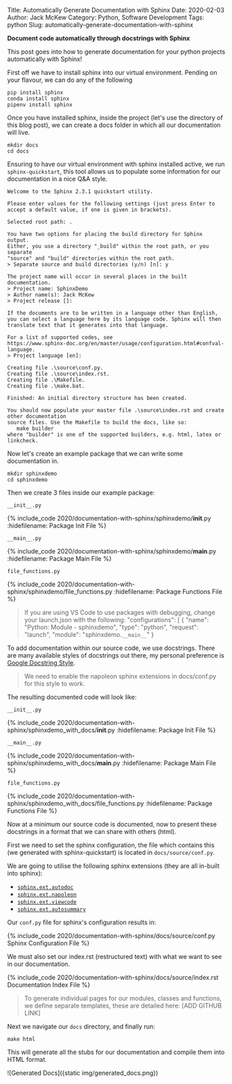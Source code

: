 Title: Automatically Generate Documentation with Sphinx
Date: 2020-02-03
Author: Jack McKew
Category: Python, Software Development
Tags: python
Slug: automatically-generate-documentation-with-sphinx

**Document code automatically through docstrings with Sphinx**

This post goes into how to generate documentation for your python projects automatically with Sphinx!

First off we have to install sphinx into our virtual environment. Pending on your flavour, we can do any of the following

```
pip install sphinx
conda install sphinx
pipenv install sphinx
```

Once you have installed sphinx, inside the project (let's use the directory of this blog post), we can create a docs folder in which all our documentation will live.

```
mkdir docs
cd docs
```

Ensuring to have our virtual environment with sphinx installed active, we run `sphinx-quickstart`, this tool allows us to populate some information for our documentation in a nice Q&A style.

```
Welcome to the Sphinx 2.3.1 quickstart utility.

Please enter values for the following settings (just press Enter to
accept a default value, if one is given in brackets).

Selected root path: .

You have two options for placing the build directory for Sphinx output.
Either, you use a directory "_build" within the root path, or you separate
"source" and "build" directories within the root path.
> Separate source and build directories (y/n) [n]: y

The project name will occur in several places in the built documentation.
> Project name: SphinxDemo
> Author name(s): Jack McKew
> Project release []: 

If the documents are to be written in a language other than English,
you can select a language here by its language code. Sphinx will then
translate text that it generates into that language.

For a list of supported codes, see
https://www.sphinx-doc.org/en/master/usage/configuration.html#confval-language.
> Project language [en]: 

Creating file .\source\conf.py.
Creating file .\source\index.rst.
Creating file .\Makefile.
Creating file .\make.bat.

Finished: An initial directory structure has been created.

You should now populate your master file .\source\index.rst and create other documentation
source files. Use the Makefile to build the docs, like so:
   make builder
where "builder" is one of the supported builders, e.g. html, latex or linkcheck.
```

Now let's create an example package that we can write some documentation in.

```
mkdir sphinxdemo
cd sphinxdemo
```

Then we create 3 files inside our example package:

```
__init__.py
```
{% include_code 2020/documentation-with-sphinx/sphinxdemo/__init__.py :hidefilename: Package Init File %}

```
__main__.py
```
{% include_code 2020/documentation-with-sphinx/sphinxdemo/__main__.py :hidefilename: Package Main File %}

```
file_functions.py
```
{% include_code 2020/documentation-with-sphinx/sphinxdemo/file_functions.py :hidefilename: Package Functions File %}

> If you are using VS Code to use packages with debugging, change your launch.json with the following:
>  "configurations": [
        {
            "name": "Python: Module - sphinxdemo",
            "type": "python",
            "request": "launch",
            "module": "sphinxdemo.`__main__`"
        }

To add documentation within our source code, we use docstrings. There are many available styles of docstrings out there, my personal preference is [Google Docstring Style](https://sphinxcontrib-napoleon.readthedocs.io/en/latest/example_google.html). 

> We need to enable the napoleon sphinx extensions in docs/conf.py for this style to work.

The resulting documented code will look like:

```
__init__.py
```
{% include_code 2020/documentation-with-sphinx/sphinxdemo_with_docs/__init__.py :hidefilename: Package Init File %}

```
__main__.py
```
{% include_code 2020/documentation-with-sphinx/sphinxdemo_with_docs/__main__.py :hidefilename: Package Main File %}

```
file_functions.py
```
{% include_code 2020/documentation-with-sphinx/sphinxdemo_with_docs/file_functions.py :hidefilename: Package Functions File %}

Now at a minimum our source code is documented, now to present these docstrings in a format that we can share with others (html).

First we need to set the sphinx configuration, the file which contains this (we generated with sphinx-quickstart) is located in `docs/source/conf.py`.

We are going to utilise the following sphinx extensions (they are all in-built into sphinx):
- [`sphinx.ext.autodoc`](https://www.sphinx-doc.org/en/master/usage/extensions/autodoc.html)
- [`sphinx.ext.napoleon`](https://www.sphinx-doc.org/en/master/usage/extensions/napoleon.html)
- [`sphinx.ext.viewcode`](https://www.sphinx-doc.org/en/master/usage/extensions/viewcode.html)
- [`sphinx.ext.autosummary`](https://www.sphinx-doc.org/en/master/usage/extensions/autosummary.html)

Our `conf.py` file for sphinx's configuration results in:

{% include_code 2020/documentation-with-sphinx/docs/source/conf.py Sphinx Configuration File %}

We must also set our index.rst (restructured text) with what we want to see in our documentation.

{% include_code 2020/documentation-with-sphinx/docs/source/index.rst Documentation Index File %}

> To generate individual pages for our modules, classes and functions, we define separate templates, these are detailed here: [ADD GITHUB LINK]

Next we navigate our `docs` directory, and finally run:

```
make html
```

This will generate all the stubs for our documentation and compile them into HTML format.

![Generated Docs]({static img/generated_docs.png})